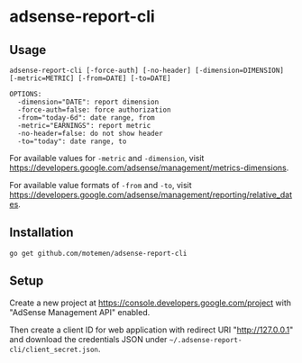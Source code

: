 adsense-report-cli
==================

Usage
-----

    adsense-report-cli [-force-auth] [-no-header] [-dimension=DIMENSION] [-metric=METRIC] [-from=DATE] [-to=DATE]

    OPTIONS:
      -dimension="DATE": report dimension
      -force-auth=false: force authorization
      -from="today-6d": date range, from
      -metric="EARNINGS": report metric
      -no-header=false: do not show header
      -to="today": date range, to

For available values for `-metric` and `-dimension`, visit <https://developers.google.com/adsense/management/metrics-dimensions>.

For available value formats of `-from` and `-to`, visit <https://developers.google.com/adsense/management/reporting/relative_dates>.

Installation
------------

    go get github.com/motemen/adsense-report-cli

Setup
-----

Create a new project at <https://console.developers.google.com/project> with "AdSense Management API" enabled.

Then create a client ID for web application with redirect URI "http://127.0.0.1"
and download the credentials JSON under `~/.adsense-report-cli/client_secret.json`.
